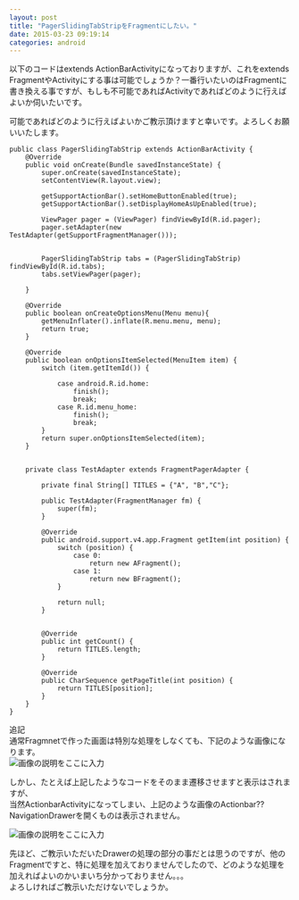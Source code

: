 ```yaml
---
layout: post
title: "PagerSlidingTabStripをFragmentにしたい。"
date: 2015-03-23 09:19:14
categories: android
---
```

<p>以下のコードはextends ActionBarActivityになっておりますが、これをextends FragmentやActivityにする事は可能でしょうか？一番行いたいのはFragmentに書き換える事ですが、もしも不可能であればActivityであればどのように行えばよいか伺いたいです。</p>

<p>可能であればどのように行えばよいかご教示頂けますと幸いです。よろしくお願いいたします。</p>

<pre><code>public class PagerSlidingTabStrip extends ActionBarActivity {
    @Override
    public void onCreate(Bundle savedInstanceState) {
        super.onCreate(savedInstanceState);
        setContentView(R.layout.view);

        getSupportActionBar().setHomeButtonEnabled(true);
        getSupportActionBar().setDisplayHomeAsUpEnabled(true);

        ViewPager pager = (ViewPager) findViewById(R.id.pager);
        pager.setAdapter(new TestAdapter(getSupportFragmentManager()));


        PagerSlidingTabStrip tabs = (PagerSlidingTabStrip) findViewById(R.id.tabs);
        tabs.setViewPager(pager);

    }

    @Override
    public boolean onCreateOptionsMenu(Menu menu){
        getMenuInflater().inflate(R.menu.menu, menu);
        return true;
    }

    @Override
    public boolean onOptionsItemSelected(MenuItem item) {
        switch (item.getItemId()) {

            case android.R.id.home:
                finish();
                break;
            case R.id.menu_home:
                finish();
                break;
        }
        return super.onOptionsItemSelected(item);
    }


    private class TestAdapter extends FragmentPagerAdapter {

        private final String[] TITLES = {"A", "B","C"};

        public TestAdapter(FragmentManager fm) {
            super(fm);
        }

        @Override
        public android.support.v4.app.Fragment getItem(int position) {
            switch (position) {
                case 0:
                    return new AFragment();
                case 1:
                    return new BFragment();
            }

            return null;
        }


        @Override
        public int getCount() {
            return TITLES.length;
        }

        @Override
        public CharSequence getPageTitle(int position) {
            return TITLES[position];
        }
    }
}
</code></pre>

<p>追記<br>
通常Fragmnetで作った画面は特別な処理をしなくても、下記のような画像になります。<br>
<img src="https://i.stack.imgur.com/nUHH0.png" alt="画像の説明をここに入力"></p>

<p>しかし、たとえば上記したようなコードをそのまま遷移させますと表示はされますが、<br>
当然ActionbarActivityになってしまい、上記のような画像のActionbar??NavigationDrawerを開くものは表示されません。</p>

<p><img src="https://i.stack.imgur.com/C1nk7.png" alt="画像の説明をここに入力"></p>

<p>先ほど、ご教示いただいたDrawerの処理の部分の事だとは思うのですが、他のFragmentですと、特に処理を加えておりませんでしたので、どのような処理を加えればよいのかいまいち分かっておりません。。。<br>
よろしければご教示いただけないでしょうか。</p>
